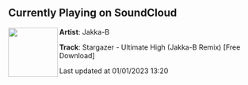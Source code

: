 ## Currently Playing on SoundCloud

[<img align="left" width="100" src="https://i1.sndcdn.com/artworks-PL44MxsxMYDVoNu6-JoMi8Q-t500x500.jpg">](https://soundcloud.com/jakka-b/ultimate-high)

**Artist**: Jakka-B 

**Track**: Stargazer - Ultimate High (Jakka-B Remix) [Free Download]

Last updated at 01/01/2023 13:20
